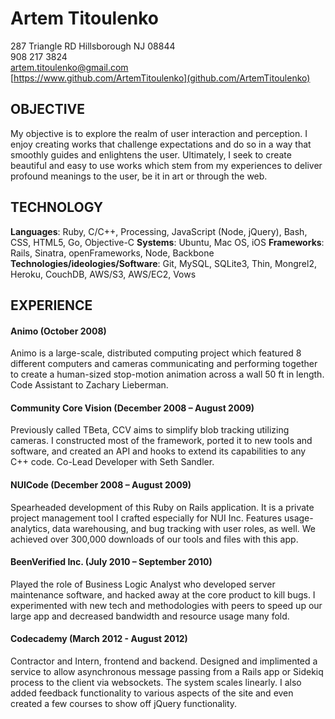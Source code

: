 # Artem Titoulenko #
287 Triangle RD Hillsborough NJ 08844  
908 217 3824  
[artem.titoulenko@gmail.com](mailto:artem.titoulenko@gmail.com)  
[https://www.github.com/ArtemTitoulenko](github.com/ArtemTitoulenko)

## OBJECTIVE ##

My objective is to explore the realm of user interaction and perception. I enjoy creating works that challenge expectations and do so in a way that smoothly guides and enlightens the user. Ultimately, I seek to create beautiful and easy to use works which stem from my experiences to deliver profound meanings to the user, be it in art or through the web.

## TECHNOLOGY ##

**Languages**: Ruby, C/C++, Processing, JavaScript (Node, jQuery), Bash, CSS, HTML5, Go, Objective-C
**Systems**: Ubuntu, Mac OS, iOS
**Frameworks**: Rails, Sinatra, openFrameworks, Node, Backbone
**Technologies/ideologies/Software**: Git, MySQL, SQLite3, Thin, Mongrel2, Heroku, CouchDB, AWS/S3, AWS/EC2, Vows

## EXPERIENCE ##

#### Animo (October 2008) ####
Animo is a large-scale, distributed computing project which featured 8 different computers and cameras communicating and performing together to create a human-sized stop-motion animation across a wall 50 ft in length. Code Assistant to Zachary Lieberman.

#### Community Core Vision (December 2008 – August 2009) ####
Previously called TBeta, CCV aims to simplify blob tracking utilizing cameras. I constructed most of the framework, ported it to new tools and software, and created an API and hooks to extend its capabilities to any C++ code. Co-Lead Developer with Seth Sandler.

#### NUICode (December 2008 – August 2009) ####
Spearheaded development of this Ruby on Rails application. It is a private project management tool I crafted especially for NUI Inc. Features usage-analytics, data warehousing, and bug tracking with user roles, as well. We achieved over 300,000 downloads of our tools and files with this app.

#### BeenVerified Inc. (July 2010 – September 2010) ####
Played the role of Business Logic Analyst who developed server maintenance software, and hacked away at the core product to kill bugs. I experimented with new tech and methodologies with peers to speed up our large app and decreased bandwidth and resource usage many fold.

#### Codecademy (March 2012 - August 2012) ####
Contractor and Intern, frontend and backend. Designed and implimented a service to allow asynchronous message passing from a Rails app or Sidekiq process to the client via websockets. The system scales linearly. I also added feedback functionality to various aspects of the site and even created a few courses to show off jQuery functionality.